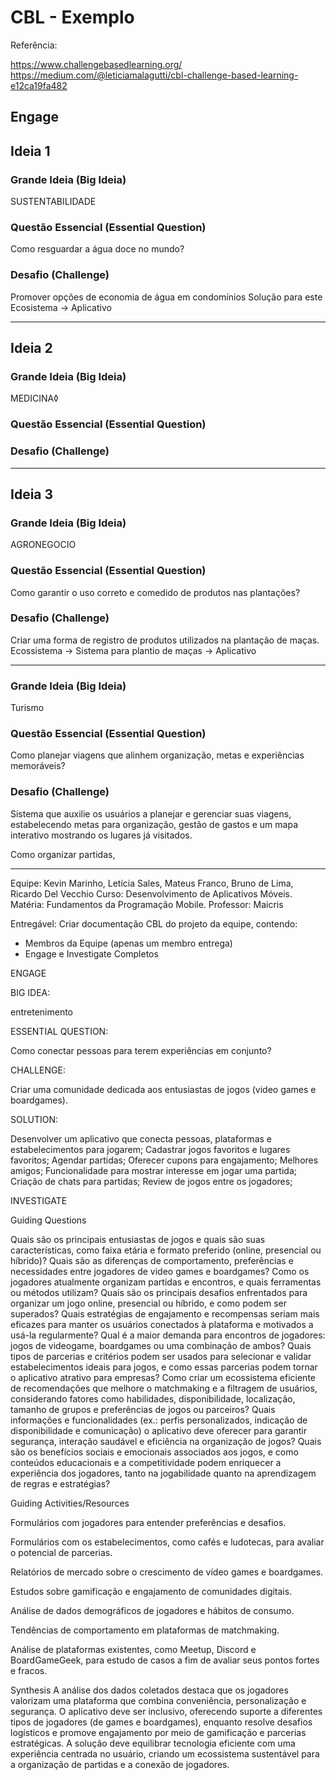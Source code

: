 # CBL - Exemplo

Referência:

https://www.challengebasedlearning.org/
https://medium.com/@leticiamalagutti/cbl-challenge-based-learning-e12ca19fa482

## Engage

## Ideia 1

### Grande Ideia (Big Ideia)
SUSTENTABILIDADE

### Questão Essencial (Essential Question)
Como resguardar a água doce no mundo?

### Desafio (Challenge)
Promover opções de economia de água em condomínios
Solução para este Ecosistema ->  Aplicativo


-----


## Ideia 2

### Grande Ideia (Big Ideia)
MEDICINA◊

### Questão Essencial (Essential Question)

### Desafio (Challenge)


-----


## Ideia 3

### Grande Ideia (Big Ideia)
AGRONEGOCIO

### Questão Essencial (Essential Question)
Como garantir o uso correto e comedido de produtos nas plantações?


### Desafio (Challenge)
Criar uma forma de registro de produtos utilizados na plantação de maças.
Ecossistema -> Sistema para plantio de maças -> Aplicativo


----

### Grande Ideia (Big Ideia)
Turismo

### Questão Essencial (Essential Question)
Como planejar viagens que alinhem organização, metas e experiências memoráveis?

### Desafio (Challenge)
Sistema que auxilie os usuários a planejar e gerenciar suas viagens, estabelecendo metas para organização, gestão de gastos e um mapa interativo mostrando os lugares já visitados.


Como organizar partidas,


----

Equipe: Kevin Marinho, Letícia Sales, Mateus Franco, Bruno de Lima, Ricardo Del Vecchio
Curso: Desenvolvimento de Aplicativos Móveis.
Matéria: Fundamentos da Programação Mobile.
Professor: Maicris


Entregável: Criar documentação CBL do projeto da equipe, contendo:
- Membros da Equipe (apenas um membro entrega)
- Engage e Investigate Completos


ENGAGE

BIG IDEA:

entretenimento

ESSENTIAL QUESTION:

Como conectar pessoas para terem experiências em conjunto?

CHALLENGE:

Criar uma comunidade dedicada aos entusiastas de jogos (video games e boardgames).


SOLUTION:

Desenvolver um aplicativo que conecta pessoas, plataformas e estabelecimentos para jogarem;
Cadastrar jogos favoritos e lugares favoritos;
Agendar partidas;
Oferecer cupons para engajamento;
Melhores amigos;
Funcionalidade para mostrar interesse em jogar uma partida;
Criação de chats para partidas;
Review de jogos entre os jogadores;


INVESTIGATE


Guiding Questions


Quais são os principais entusiastas de jogos e quais são suas características, como faixa etária e formato preferido (online, presencial ou híbrido)?
Quais são as diferenças de comportamento, preferências e necessidades entre jogadores de video games e boardgames?
Como os jogadores atualmente organizam partidas e encontros, e quais ferramentas ou métodos utilizam?
Quais são os principais desafios enfrentados para organizar um jogo online, presencial ou híbrido, e como podem ser superados?
Quais estratégias de engajamento e recompensas seriam mais eficazes para manter os usuários conectados à plataforma e motivados a usá-la regularmente?
Qual é a maior demanda para encontros de jogadores: jogos de videogame, boardgames ou uma combinação de ambos?
Quais tipos de parcerias e critérios podem ser usados para selecionar e validar estabelecimentos ideais para jogos, e como essas parcerias podem tornar o aplicativo atrativo para empresas?
Como criar um ecossistema eficiente de recomendações que melhore o matchmaking e a filtragem de usuários, considerando fatores como habilidades, disponibilidade, localização, tamanho de grupos e preferências de jogos ou parceiros?
Quais informações e funcionalidades (ex.: perfis personalizados, indicação de disponibilidade e comunicação) o aplicativo deve oferecer para garantir segurança, interação saudável e eficiência na organização de jogos?
Quais são os benefícios sociais e emocionais associados aos jogos, e como conteúdos educacionais e a competitividade podem enriquecer a experiência dos jogadores, tanto na jogabilidade quanto na aprendizagem de regras e estratégias?


Guiding Activities/Resources

Formulários com jogadores para entender preferências e desafios.

Formulários com os estabelecimentos, como cafés e ludotecas, para avaliar o potencial de parcerias.

Relatórios de mercado sobre o crescimento de vídeo games e boardgames.

Estudos sobre gamificação e engajamento de comunidades digitais.

Análise de dados demográficos de jogadores e hábitos de consumo.

Tendências de comportamento em plataformas de matchmaking.

Análise de plataformas existentes, como Meetup, Discord e BoardGameGeek, para estudo de casos a fim de avaliar seus pontos fortes e fracos.


Synthesis
A análise dos dados coletados destaca que os jogadores valorizam uma plataforma que combina conveniência, personalização e segurança. O aplicativo deve ser inclusivo, oferecendo suporte a diferentes tipos de jogadores (de games e boardgames), enquanto resolve desafios logísticos e promove engajamento por meio de gamificação e parcerias estratégicas. A solução deve equilibrar tecnologia eficiente com uma experiência centrada no usuário, criando um ecossistema sustentável para a organização de partidas e a conexão de jogadores.






